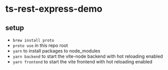 # ts-rest-express-demo

## setup

* `brew install proto`
* `proto use` in this repo root
* `yarn` to install packages to node_modules
* `yarn backend` to start the vite-node backend with hot reloading enabled
* `yarn frontend` to start the vite frontend with hot reloading enabled

